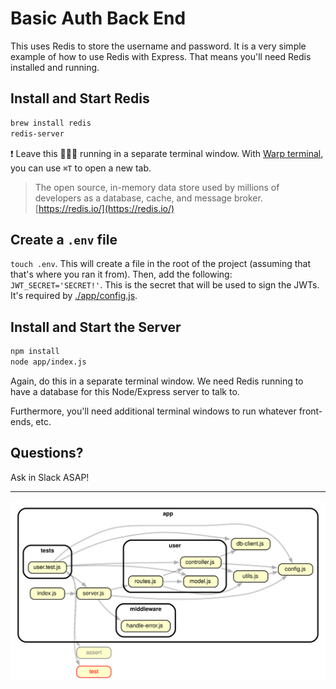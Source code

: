 # Basic Auth Back End

This uses Redis to store the username and password. It is a very simple example of how to use Redis with Express. That means you'll need Redis installed and running.

## Install and Start Redis

```bash
brew install redis
redis-server
```

❗ Leave this 🏃🏾‍♂️ running in a separate terminal window. With [Warp terminal](https://www.warp.dev/), you can use `⌘T` to open a new tab.

> The open source, in-memory data store used by millions of developers as a database, cache, and message broker.
> [https://redis.io/](https://redis.io/)

## Create a `.env` file

`touch .env`. This will create a file in the root of the project (assuming that that's where you ran it from). Then, add the following: `JWT_SECRET='SECRET!'`. This is the secret that will be used to sign the JWTs. It's required by [./app/config.js](./app/config.js).

## Install and Start the Server

```bash
npm install
node app/index.js
```

Again, do this in a separate terminal window. We need Redis running to have a database for this Node/Express server to talk to.

Furthermore, you'll need additional terminal windows to run whatever front-ends, etc.

## Questions?

Ask in Slack ASAP!

---

![Dependency Graph](./dependency-graph.svg)

